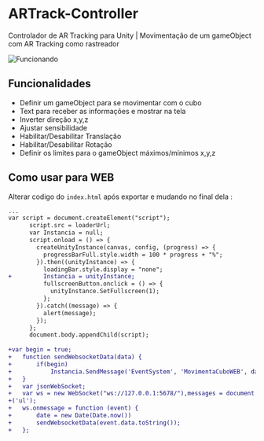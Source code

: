 # ARTrack-Controller

Controlador de AR Tracking para Unity | Movimentação de um gameObject com AR Tracking como rastreador 

![Funcionando](https://github.com/flagar0/ARTrack-Controller/blob/main/gifs.gif?raw=true)
## Funcionalidades

- Definir um gameObject para se movimentar com o cubo
- Text para receber as informações e mostrar na tela
- Inverter direção x,y,z
- Ajustar sensibilidade
- Habilitar/Desabilitar Translação
- Habilitar/Desabilitar Rotação
- Definir os limites para o gameObject máximos/mínimos x,y,z


## Como usar para WEB
Alterar codigo do `index.html` após exportar e mudando no final dela :

```diff
...
var script = document.createElement("script");
      script.src = loaderUrl;
      var Instancia = null;
      script.onload = () => {
        createUnityInstance(canvas, config, (progress) => {
          progressBarFull.style.width = 100 * progress + "%";
        }).then((unityInstance) => {
          loadingBar.style.display = "none";
+         Instancia = unityInstance;
          fullscreenButton.onclick = () => {
            unityInstance.SetFullscreen(1);
          };
        }).catch((message) => {
          alert(message);
        });
      };
      document.body.appendChild(script);
      
+var begin = true;
+	function sendWebsocketData(data) {
+		if(begin)
+			Instancia.SendMessage('EventSystem', 'MovimentaCuboWEB', data);
+	}			
+	var jsonWebSocket;
+	var ws = new WebSocket("ws://127.0.0.1:5678/"),messages = document.createElement 
+('ul');
+	ws.onmessage = function (event) {
+		date = new Date(Date.now())
+		sendWebsocketData(event.data.toString());
+	};      
```

